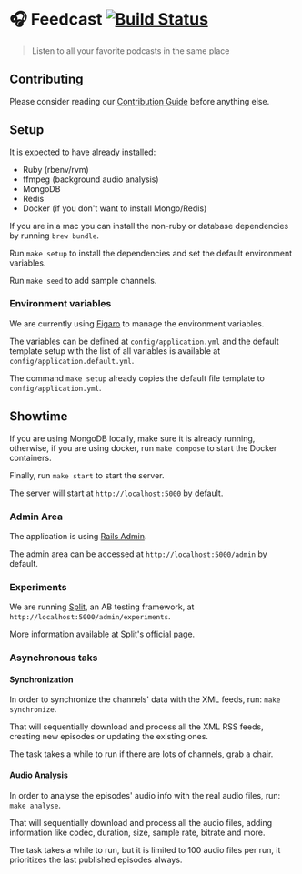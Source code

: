 # :headphones: Feedcast [![Build Status](https://travis-ci.org/feedcast/core.svg?branch=master)](https://travis-ci.org/marceloboeira/feedcast)
> Listen to all your favorite podcasts in the same place

## Contributing

Please consider reading our [Contribution Guide](CONTRIBUTING.md) before anything else.

## Setup

It is expected to have already installed:

 * Ruby (rbenv/rvm)
 * ffmpeg (background audio analysis)
 * MongoDB
 * Redis
 * Docker (if you don't want to install Mongo/Redis)

If you are in a mac you can install the non-ruby or database dependencies by running `brew bundle`.

Run `make setup` to install the dependencies and set the default environment variables.

Run `make seed` to add sample channels.

### Environment variables

We are currently using [Figaro](https://github.com/laserlemon/figaro) to manage the environment variables.

The variables can be defined at `config/application.yml`  and the default template setup with the list of all variables is available at `config/application.default.yml`.

The command `make setup` already copies the default file template to `config/application.yml`.

## Showtime

If you are using MongoDB locally, make sure it is already running, otherwise, if you are using docker, run `make compose` to start the Docker containers.

Finally, run `make start` to start the server.

The server will start at `http://localhost:5000` by default.

### Admin Area

The application is using [Rails Admin](https://github.com/sferik/rails_admin).

The admin area can be accessed at `http://localhost:5000/admin` by default.

### Experiments

We are running [Split](https://github.com/splitrb/split), an AB testing framework, at `http://localhost:5000/admin/experiments`.

More information available at Split's [official page](https://github.com/splitrb/split).

### Asynchronous taks

#### Synchronization

In order to synchronize the channels' data with the XML feeds, run: `make synchronize`.

That will sequentially download and process all the XML RSS feeds, creating new episodes or updating the existing ones.

The task takes a while to run if there are lots of channels, grab a chair.

#### Audio Analysis

In order to analyse the episodes' audio info with the real audio files, run: `make analyse`.

That will sequentially download and process all the audio files, adding information like codec, duration, size, sample rate, bitrate and more.

The task takes a while to run, but it is limited to 100 audio files per run, it prioritizes the last published episodes always.
